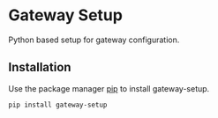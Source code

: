 # Gateway Setup

Python based setup for gateway configuration.

## Installation

Use the package manager [pip](https://pip.pypa.io/en/stable/) to install gateway-setup.

```bash
pip install gateway-setup

